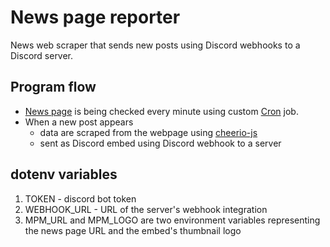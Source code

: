 # News page reporter
News web scraper that sends new posts using Discord webhooks to a Discord server.

## Program flow
* [News page] is being checked every minute using custom [Cron] job.
* When a new post appears
  * data are scraped from the webpage using [cheerio-js]
  * sent as Discord embed using Discord webhook to a server

## dotenv variables
1. TOKEN - discord bot token
2. WEBHOOK_URL - URL of the server's webhook integration
3. MPM_URL and MPM_LOGO are two environment variables representing the news page URL and the embed's thumbnail logo

[News page]: https://dennikn.sk/minuta/tema/6826/konflikt-na-ukrajine
[Cron]: https://www.npmjs.com/package/cron
[cheerio-js]: https://cheerio.js.org/

